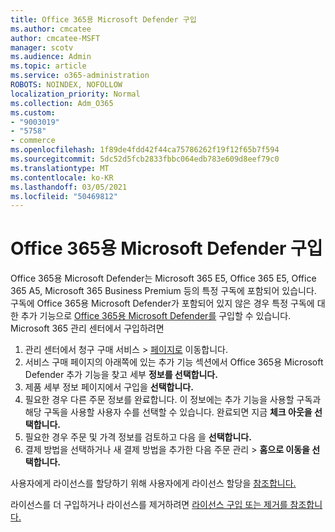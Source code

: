 ```yaml
---
title: Office 365용 Microsoft Defender 구입
ms.author: cmcatee
author: cmcatee-MSFT
manager: scotv
ms.audience: Admin
ms.topic: article
ms.service: o365-administration
ROBOTS: NOINDEX, NOFOLLOW
localization_priority: Normal
ms.collection: Adm_O365
ms.custom:
- "9003019"
- "5758"
- commerce
ms.openlocfilehash: 1f89de4fdd42f44ca75786262f19f12f65b7f594
ms.sourcegitcommit: 5dc52d5fcb2833fbbc064edb783e609d8eef79c0
ms.translationtype: MT
ms.contentlocale: ko-KR
ms.lasthandoff: 03/05/2021
ms.locfileid: "50469812"
---
```

# <a name="purchase-microsoft-defender-for-office-365"></a>Office 365용 Microsoft Defender 구입

Office 365용 Microsoft Defender는 Microsoft 365 E5, Office 365 E5, Office 365 A5, Microsoft 365 Business Premium 등의 특정 구독에 포함되어 있습니다. 구독에 Office 365용 Microsoft Defender가 포함되어 있지 않은 경우 특정 구독에 대한 추가 기능으로 [Office 365용 Microsoft Defender를](https:/www.microsoft.com/microsoft-365/exchange/advance-threat-protection?market=um#office-ProductsCompare-785zwzq) 구입할 수 있습니다. Microsoft 365 관리 센터에서 구입하려면

1. 관리 센터에서 청구 구매 서비스  >  [페이지로](https://go.microsoft.com/fwlink/p/?linkid=868433) 이동합니다.
2. 서비스 구매 페이지의  아래쪽에 있는  추가 기능 섹션에서 Office 365용 Microsoft Defender 추가 기능을 찾고 세부 **정보를 선택합니다.**
3. 제품 세부 정보 페이지에서 구입을 **선택합니다.**
4. 필요한 경우 다른 주문 정보를 완료합니다. 이 정보에는 추가 기능을 사용할 구독과 해당 구독을 사용할 사용자 수를 선택할 수 있습니다. 완료되면 지금 **체크 아웃을 선택합니다.**
5. 필요한 경우 주문 및 가격 정보를 검토하고 다음 을 **선택합니다.**
6. 결제 방법을 선택하거나 새 결제 방법을 추가한 다음 주문 관리  >  **홈으로 이동을 선택합니다.**

사용자에게 라이선스를 할당하기 위해 사용자에게 라이선스 할당을 [참조합니다.](https://docs.microsoft.com/microsoft-365/admin/manage/assign-licenses-to-users?view=o365-worldwide)

라이선스를 더 구입하거나 라이선스를 제거하려면 [라이선스 구입 또는 제거를 참조합니다.](https://docs.microsoft.com/microsoft-365/commerce/licenses/buy-licenses#buy-or-remove-licenses-for-your-business-subscription)